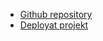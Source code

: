 - [Github repository](https://github.com/MiltonSavander/flag-app)
- [Deployat projekt](https://flag-app-sigma.vercel.app/)
